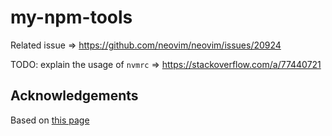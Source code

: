# my-npm-tools

Related issue => <https://github.com/neovim/neovim/issues/20924>

TODO: explain the usage of `nvmrc` => <https://stackoverflow.com/a/77440721>

## Acknowledgements

Based on [this page](https://benfrain.com/adding-to-path-for-a-central-location-for-neovim-npm-tools/)
